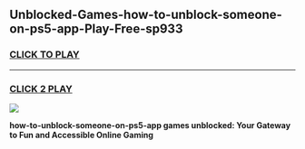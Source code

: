
## Unblocked-Games-how-to-unblock-someone-on-ps5-app-Play-Free-sp933
<h3>
<a href="https://premium76.site?title=how-to-unblock-someone-on-ps5-app&ref=23A">CLICK TO PLAY</a></h3>
<hr>

<h3>
<a href="https://premium76.site?title=how-to-unblock-someone-on-ps5-app&ref=23A">CLICK 2 PLAY</a>
  
</h3>

<a href="https://premium76.site?title=how-to-unblock-someone-on-ps5-app&ref=23A"><img src="https://clearcache.store/games.png"></a>


**how-to-unblock-someone-on-ps5-app games unblocked: Your Gateway to Fun and Accessible Online Gaming**
